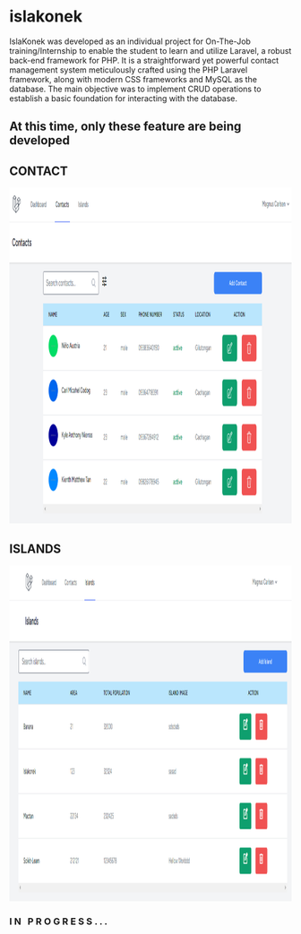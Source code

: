 # islakonek
IslaKonek was developed as an individual project for On-The-Job training/Internship to enable the student to learn and utilize Laravel, a robust back-end framework for PHP. It is a straightforward yet powerful contact management system meticulously crafted using the PHP Laravel framework, along with modern CSS frameworks and MySQL as the database. The main objective was to implement CRUD operations to establish a basic foundation for interacting with the database. 

## At this time, only these feature are being developed

## CONTACT
<img src="./storage/assets/Contact-Menu.png" alt="LS" width="1000" height="600">

## ISLANDS
<img src="./storage/assets/Island-Menu.png" alt="LS" width="1000" height="600">


### I N &nbsp; P R O G R E S S . . .


